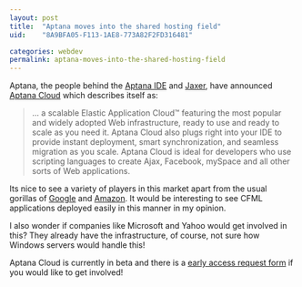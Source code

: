 ```yaml
---
layout: post
title:  "Aptana moves into the shared hosting field"
uid:	"8A9BFA05-F113-1AE8-773A82F2FD316481"

categories: webdev
permalink: aptana-moves-into-the-shared-hosting-field
---
```

Aptana, the people behind the <a href="http://www.aptana.com/studio" title="Aptana Studio | Aptana">Aptana IDE</a> and <a href="http://www.aptana.com/jaxer" title="Aptana Jaxer | Aptana">Jaxer</a>, have announced <a href="http://www.aptana.com/cloud" title="Aptana Cloud | Aptana">Aptana Cloud</a> which describes itself as:

<blockquote>
	... a scalable Elastic Application Cloud™ featuring the most popular and widely adopted Web infrastructure, ready to use and ready to scale as you need it. Aptana Cloud also plugs right into your IDE to provide instant deployment, smart synchronization, and seamless migration as you scale. Aptana Cloud is ideal for developers who use scripting languages to create Ajax, Facebook, mySpace and all other sorts of Web applications.
</blockquote>

Its nice to see a variety of players in this market apart from the usual gorillas of <a href="http://code.google.com/appengine/" title="Google App Engine - Google Code">Google</a> and <a href="http://www.amazon.com/gp/browse.html?node=201590011" title="Amazon.com: Amazon EC2, Amazon Elastic Compute Cloud, Virtual Grid Computing: Amazon Web Services">Amazon</a>. It would be interesting to see CFML applications deployed easily in this manner in my opinion.

I also wonder if companies like Microsoft and Yahoo would get involved in this? They already have the infrastructure, of course, not sure how Windows servers would handle this! 

Aptana Cloud is currently in beta and there is a <a href="http://survey.constantcontact.com/survey/a07e2abgqrhffkgzt7x/start" title="Survey : Questions">early access request form</a> if you would like to get involved!